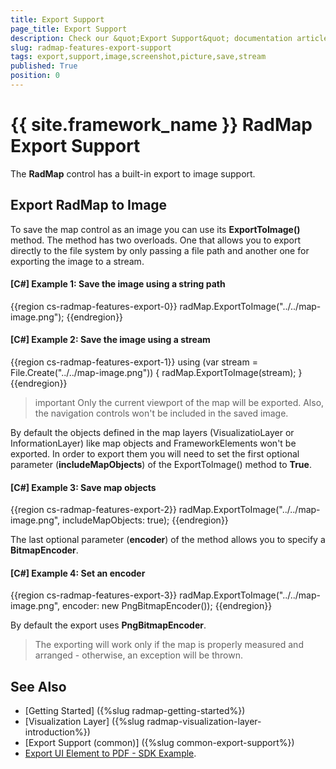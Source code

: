 ```yaml
---
title: Export Support
page_title: Export Support
description: Check our &quot;Export Support&quot; documentation article for the RadMap {{ site.framework_name }} control.
slug: radmap-features-export-support
tags: export,support,image,screenshot,picture,save,stream
published: True
position: 0
---
```


# {{ site.framework_name }} RadMap Export Support

The __RadMap__ control has a built-in export to image support.

## Export RadMap to Image

To save the map control as an image you can use its __ExportToImage()__ method. The method has two overloads. One that allows you to export directly to the file system by only passing a file path аnd another one for exporting the image to a stream.

#### __[C#] Example 1: Save the image using a string path__
{{region cs-radmap-features-export-0}}
	radMap.ExportToImage("../../map-image.png");
{{endregion}}

#### __[C#] Example 2: Save the image using a stream__
{{region cs-radmap-features-export-1}}
	using (var stream = File.Create("../../map-image.png"))
	{
		radMap.ExportToImage(stream);
	}   
{{endregion}}

>important Only the current viewport of the map will be exported. Also, the navigation controls won't be included in the saved image.

By default the objects defined in the map layers (VisualizatioLayer or InformationLayer) like map objects and FrameworkElements won't be exported. In order to export them you will need to set the first optional parameter (__includeMapObjects__) of the ExportToImage() method to __True__.

#### __[C#] Example 3: Save map objects__
{{region cs-radmap-features-export-2}}
	radMap.ExportToImage("../../map-image.png", includeMapObjects: true);
{{endregion}}

The last optional parameter (__encoder__) of the method allows you to specify a __BitmapEncoder__.

#### __[C#] Example 4: Set an encoder__
{{region cs-radmap-features-export-3}}
	radMap.ExportToImage("../../map-image.png", encoder: new PngBitmapEncoder());
{{endregion}}

By default the export uses __PngBitmapEncoder__.

> The exporting will work only if the map is properly measured and arranged - otherwise, an exception will be thrown.
	
## See Also
 * [Getting Started] ({%slug radmap-getting-started%})
 * [Visualization Layer] ({%slug radmap-visualization-layer-introduction%})
 * [Export Support (common)] ({%slug common-export-support%})
 * [Export UI Element to PDF - SDK Example](https://github.com/telerik/xaml-sdk/tree/master/PdfProcessing/ExportUIElement).
